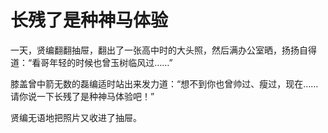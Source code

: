 # 长残了是种神马体验

一天，贤编翻翻抽屉，翻出了一张高中时的大头照，然后满办公室晒，扬扬自得道：“看哥年轻的时候也曾玉树临风过……” 

膝盖曾中箭无数的磊编适时站出来发力道：“想不到你也曾帅过、瘦过，现在……请你说一下长残了是种神马体验吧！” 

贤编无语地把照片又收进了抽屉。